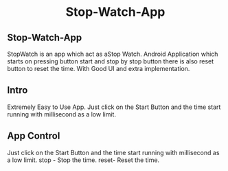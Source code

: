 <h1 align="center">
  Stop-Watch-App
</h1>

## Stop-Watch-App
  StopWatch is an app which act as aStop Watch. Android Application which starts on pressing button start and stop by stop button there is also reset button to reset the time.
With Good UI and extra implementation.

## Intro
Extremely Easy to Use App. Just click on the Start Button and the time start running with millisecond as a low limit.

## App Control
Just click on the Start Button and the time start running with millisecond as a low limit.
stop - Stop the time.
reset- Reset the time.
